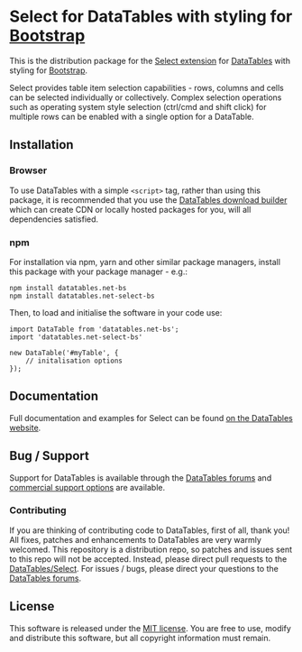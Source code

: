# Select for DataTables with styling for [Bootstrap](https://getbootstrap.com/docs/3.3/)

This is the distribution package for the [Select extension](https://datatables.net/extensions/select) for [DataTables](https://datatables.net/) with styling for [Bootstrap](https://getbootstrap.com/docs/3.3/).

Select provides table item selection capabilities - rows, columns and cells can be selected individually or collectively. Complex selection operations such as operating system style selection (ctrl/cmd and shift click) for multiple rows can be enabled with a single option for a DataTable.


## Installation

### Browser

To use DataTables with a simple `<script>` tag, rather than using this package, it is recommended that you use the [DataTables download builder](//datatables.net/download) which can create CDN or locally hosted packages for you, will all dependencies satisfied.

### npm

For installation via npm, yarn and other similar package managers, install this package with your package manager - e.g.:

```
npm install datatables.net-bs
npm install datatables.net-select-bs
```

Then, to load and initialise the software in your code use:

```
import DataTable from 'datatables.net-bs';
import 'datatables.net-select-bs'

new DataTable('#myTable', {
    // initalisation options
});
```


## Documentation

Full documentation and examples for Select can be found [on the DataTables website](https://datatables.net/extensions/select).


## Bug / Support

Support for DataTables is available through the [DataTables forums](//datatables.net/forums) and [commercial support options](//datatables.net/support) are available.

### Contributing

If you are thinking of contributing code to DataTables, first of all, thank you! All fixes, patches and enhancements to DataTables are very warmly welcomed. This repository is a distribution repo, so patches and issues sent to this repo will not be accepted. Instead, please direct pull requests to the [DataTables/Select](http://github.com/DataTables/Select). For issues / bugs, please direct your questions to the [DataTables forums](//datatables.net/forums).


## License

This software is released under the [MIT license](//datatables.net/license). You are free to use, modify and distribute this software, but all copyright information must remain.

